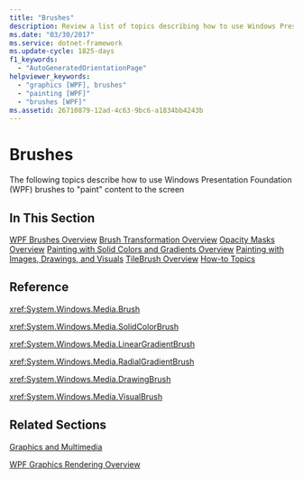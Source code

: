 ```yaml
---
title: "Brushes"
description: Review a list of topics describing how to use Windows Presentation Foundation (WPF) brushes to paint content.
ms.date: "03/30/2017"
ms.service: dotnet-framework
ms.update-cycle: 1825-days
f1_keywords:
  - "AutoGeneratedOrientationPage"
helpviewer_keywords:
  - "graphics [WPF], brushes"
  - "painting [WPF]"
  - "brushes [WPF]"
ms.assetid: 26710879-12ad-4c63-9bc6-a1834bb4243b
---
```

# Brushes

The following topics describe how to use Windows Presentation Foundation (WPF) brushes to "paint" content to the screen

## In This Section

[WPF Brushes Overview](wpf-brushes-overview.md)
[Brush Transformation Overview](brush-transformation-overview.md)
[Opacity Masks Overview](opacity-masks-overview.md)
[Painting with Solid Colors and Gradients Overview](painting-with-solid-colors-and-gradients-overview.md)
[Painting with Images, Drawings, and Visuals](painting-with-images-drawings-and-visuals.md)
[TileBrush Overview](tilebrush-overview.md)
[How-to Topics](brushes-how-to-topics.md)

## Reference

<xref:System.Windows.Media.Brush>

<xref:System.Windows.Media.SolidColorBrush>

<xref:System.Windows.Media.LinearGradientBrush>

<xref:System.Windows.Media.RadialGradientBrush>

<xref:System.Windows.Media.DrawingBrush>

<xref:System.Windows.Media.VisualBrush>

## Related Sections

[Graphics and Multimedia](index.md)

[WPF Graphics Rendering Overview](wpf-graphics-rendering-overview.md)
